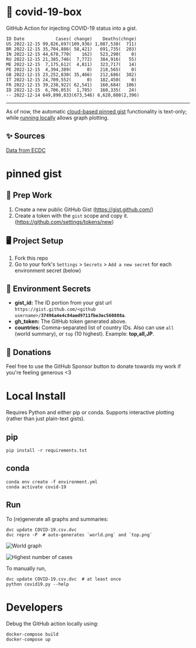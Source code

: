 # 🏥 covid-19-box

GitHub Action for injecting COVID-19 status into a gist.

```
ID Date            Cases( change)    Deaths(chnge)
US 2022-12-15 99,826,697(109,936) 1,087,538(  711)
BR 2022-12-15 35,704,886( 58,421)   691,735(  203)
IN 2022-12-15 44,678,770(    162)   523,290(    0)
RU 2022-12-15 21,385,746(  7,772)   384,916(   55)
ME 2022-12-15  7,175,612(  4,811)   323,717(   14)
PE 2022-12-15  4,394,389(      0)   218,565(    0)
GB 2022-12-15 23,252,830( 35,466)   212,686(  382)
IT 2022-12-15 24,709,552(      0)   182,450(    0)
FR 2022-12-15 39,238,922( 62,541)   160,684(  106)
ID 2022-12-15  6,706,053(  1,785)   160,335(   24)
-- 2022-12-14 649,890,833(673,546) 6,620,808(2,396)
```

---

As of now, the automatic [cloud-based pinned gist](#pinned-gist) functionality is text-only;
while [running locally](#local-install) allows graph plotting.

## ✨ Sources

[Data from ECDC](https://www.ecdc.europa.eu/en/publications-data/download-todays-data-geographic-distribution-covid-19-cases-worldwide)

# pinned gist

## 🎒 Prep Work
1. Create a new public GitHub Gist (https://gist.github.com/)
1. Create a token with the `gist` scope and copy it. (https://github.com/settings/tokens/new)

## 🖥 Project Setup
1. Fork this repo
1. Go to your fork's `Settings` > `Secrets` > `Add a new secret` for each environment secret (below)

## 🤫 Environment Secrets
- **gist_id:** The ID portion from your gist url `https://gist.github.com/<github username>/`**`37496a4e4c84aed9711fbe3ec560888a`**.
- **gh_token:** The GitHub token generated above.
- **countries:** Comma-separated list of country IDs. Also can use `all` (world summary), or `top` (10 highest). Example: **top,all,JP**.

## 💸 Donations

Feel free to use the GitHub Sponsor button to donate towards my work if you're feeling generous <3

# Local Install

Requires Python and either pip or conda. Supports interactive plotting (rather than just plain-text gists).

## pip

```
pip install -r requirements.txt
```

## conda

```
conda env create -f environment.yml
conda activate covid-19
```

## Run

To (re)generate all graphs and summaries:

```
dvc update COVID-19.csv.dvc
dvc repro -P  # auto-generates `world.png` and `top.png`
```

![World graph](world.png)

![Highest number of cases](top.png)

To manually run,

```
dvc update COVID-19.csv.dvc  # at least once
python covid19.py --help
```

# Developers

Debug the GitHub action locally using:

```
docker-compose build
docker-compose up
```
